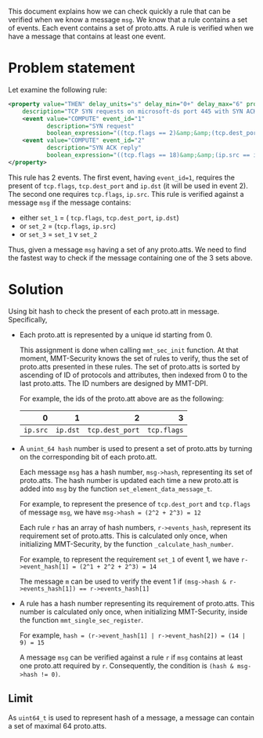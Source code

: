 
This document explains how we can check quickly a rule that can be verified when we know a message `msg`.
We know that a rule contains a set of events. Each event contains a set of proto.atts.
A rule is verified when we have a message that contains at least one event.

# Problem statement

Let examine the following rule:

```xml
<property value="THEN" delay_units="s" delay_min="0+" delay_max="6" property_id="3" type_property="ATTACK" 
    description="TCP SYN requests on microsoft-ds port 445 with SYN ACK.">
    <event value="COMPUTE" event_id="1"
           description="SYN request"
           boolean_expression="((tcp.flags == 2)&amp;&amp;(tcp.dest_port == 445))"/>
    <event value="COMPUTE" event_id="2" 
           description="SYN ACK reply"
           boolean_expression="((tcp.flags == 18)&amp;&amp;(ip.src == ip.dst.1))"/>
</property>
```

This rule has 2 events. 
The first event, having `event_id=1`, requires the present of `tcp.flags`, `tcp.dest_port`  and `ip.dst` (it will be used in event 2).
The second one requires `tcp.flags`, `ip.src`.
This rule is verified against a message `msg` if the message contains:

- either `set_1` = ( `tcp.flags`, `tcp.dest_port`, `ip.dst`)
- or `set_2` = (`tcp.flags`, `ip.src`)
- or `set_3` = `set_1` v `set_2`

Thus, given a message `msg` having a set of any proto.atts. We need to find the fastest way to check if the message containing one of the 3 sets above.

# Solution

Using bit hash to check the present of each proto.att in message. Specifically,

- Each proto.att is represented by a unique id starting from 0. 
    
  This assignment is done when calling `mmt_sec_init` function. At that moment, MMT-Security knows the set of rules to verify, thus the set of proto.atts presented in these rules. The set of proto.atts is sorted by ascending of ID of protocols and attributes, then indexed from 0 to the last proto.atts. The ID numbers are designed by MMT-DPI.
  
  
  For example, the ids of the proto.att above are as the following:
    
  |   0     |    1     |       2         |     3       |
  | -------:| --------:| ---------------:| -----------:|
  |`ip.src` | `ip.dst` | `tcp.dest_port` | `tcp.flags` |
    
- A `unint_64 hash` number is used to present a set of proto.atts by turning on the corresponding bit of each proto.att.

  Each message `msg` has a hash number, `msg->hash`, representing its set of proto.atts. The hash number is updated each time a new proto.att is added into `msg` by the function `set_element_data_message_t`.
  
  For example, to represent the presence of `tcp.dest_port` and `tcp.flags` of message `msg`, we have `msg->hash = (2^2 + 2^3) = 12`
   
  Each rule `r` has an array of hash numbers, `r->events_hash`, represent its requirement set of proto.atts.
  This is calculated only once, when initializing MMT-Security, by the function `_calculate_hash_number`.
  
  For example, to represent the requirement `set_1` of event 1, we have `r->event_hash[1] = (2^1 + 2^2 + 2^3) = 14`
   
  The message `m` can be used to verify the event 1 if `(msg->hash & r->events_hash[1]) == r->events_hash[1]`


- A rule has a hash number representing its requirement of proto.atts. 
  This number is calculated only once, when initializing MMT-Security, inside the function `mmt_single_sec_register`.
  
  For example, `hash = (r->event_hash[1] | r->event_hash[2]) = (14 | 9) = 15` 
  
  A message `msg` can be verified against a rule `r` if `msg` contains at least one proto.att required by `r`. Consequently, the condition is `(hash & msg->hash != 0)`.
  

## Limit
 As `uint64_t` is used to represent hash of a message, a message can contain a set of maximal 64 proto.atts.
  